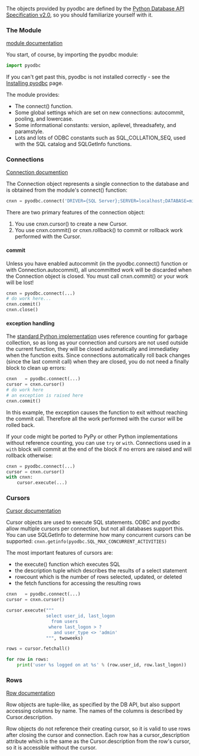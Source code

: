 The objects provided by pyodbc are defined by the [Python Database API Specification v2.0](https://www.python.org/dev/peps/pep-0249/), so you should familiarize yourself with it.

### The Module

[module documentation](Module)

You start, of course, by importing the pyodbc module:

```python
import pyodbc
```

If you can't get past this, pyodbc is not installed correctly - see the [Installing pyodbc](Install) page.

The module provides:

* The connect() function.
* Some global settings which are set on new connections: autocommit, pooling, and lowercase.
* Some informational constants: version, apilevel, threadsafety, and paramstyle.
* Lots and lots of ODBC constants such as SQL_COLLATION_SEQ, used with the SQL catalog and SQLGetInfo functions.

### Connections

[Connection documention](Connection)

The Connection object represents a single connection to the database and is obtained from the module's connect() function:

```python
cnxn = pyodbc.connect('DRIVER={SQL Server};SERVER=localhost;DATABASE=mine;UID=me;PWD=pwd')
```

There are two primary features of the connection object:

1. You use cnxn.cursor() to create a new Cursor.
1. You use cnxn.commit() or cnxn.rollback() to commit or rollback work performed with the Cursor.

#### commit

Unless you have enabled autocommit (in the pyodbc.connect() function or with Connection.autocommit), all uncommitted work will be discarded when the Connection object is closed. You must call cnxn.commit() or your work will be lost!
```python
cnxn = pyodbc.connect(...)
# do work here...
cnxn.commit()
cnxn.close()
```
#### exception handling

The [standard Python implementation](www.python.org) uses reference counting for garbage collection, so as long as your connection and cursors are not used outside the current function, they will be closed automatically and immediatley when the function exits. Since connections automatically roll back changes (since the last commit call) when they are closed, you do not need a finally block to clean up errors:

```python
cnxn   = pyodbc.connect(...)
cursor = cnxn.cursor()
# do work here
# an exception is raised here
cnxn.commit()
```

In this example, the exception causes the function to exit without reaching the commit call. Therefore all the work performed with the cursor will be rolled back.

If your code might be ported to PyPy or other Python implementations without reference counting, you can use `try` or `with`.  Connections used in a `with` block will commit at the end of the block if no errors are raised and will rollback otherwise:

``` python
cnxn = pyodbc.connect(...)
cursor = cnxn.cursor()
with cnxn:
    cursor.execute(...)
```

### Cursors

[Cursor documentation](Cursor)

Cursor objects are used to execute SQL statements. ODBC and pyodbc allow multiple cursors per connection, but not all databases support this. You can use SQLGetInfo to determine how many concurrent cursors can be supported: `cnxn.getinfo(pyodbc.SQL_MAX_CONCURRENT_ACTIVITIES)`

The most important features of cursors are:

* the execute() function which executes SQL
* the description tuple which describes the results of a select statement
* rowcount which is the number of rows selected, updated, or deleted
* the fetch functions for accessing the resulting rows

```python
cnxn   = pyodbc.connect(...)
cursor = cnxn.cursor()

cursor.execute("""
               select user_id, last_logon
                 from users
                where last_logon > ?
                  and user_type <> 'admin'
               """, twoweeks)

rows = cursor.fetchall()

for row in rows:
    print('user %s logged on at %s' % (row.user_id, row.last_logon))
```

### Rows

[Row documentation](Row)

Row objects are tuple-like, as specified by the DB API, but also support accessing columns by name. The names of the columns is described by Cursor.description.

Row objects do not reference their creating cursor, so it is valid to use rows after closing the cursor and connection. Each row has a cursor_description attribute which is the same as the Cursor.description from the row's cursor, so it is accessible without the cursor.
